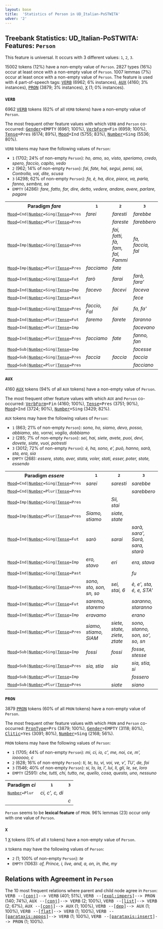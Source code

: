 ```yaml
---
layout: base
title:  'Statistics of Person in UD_Italian-PoSTWITA'
udver: '2'
---
```


## Treebank Statistics: UD_Italian-PoSTWITA: Features: `Person`

This feature is universal.
It occurs with 3 different values: `1`, `2`, `3`.

15002 tokens (12%) have a non-empty value of `Person`.
2827 types (16%) occur at least once with a non-empty value of `Person`.
1007 lemmas (7%) occur at least once with a non-empty value of `Person`.
The feature is used with 4 part-of-speech tags: <tt><a href="it_postwita-pos-VERB.html">VERB</a></tt> (6962; 6% instances), <tt><a href="it_postwita-pos-AUX.html">AUX</a></tt> (4160; 3% instances), <tt><a href="it_postwita-pos-PRON.html">PRON</a></tt> (3879; 3% instances), <tt><a href="it_postwita-pos-X.html">X</a></tt> (1; 0% instances).

### `VERB`

6962 <tt><a href="it_postwita-pos-VERB.html">VERB</a></tt> tokens (62% of all `VERB` tokens) have a non-empty value of `Person`.

The most frequent other feature values with which `VERB` and `Person` co-occurred: <tt><a href="it_postwita-feat-Gender.html">Gender</a></tt><tt>=EMPTY</tt> (6961; 100%), <tt><a href="it_postwita-feat-VerbForm.html">VerbForm</a></tt><tt>=Fin</tt> (6959; 100%), <tt><a href="it_postwita-feat-Tense.html">Tense</a></tt><tt>=Pres</tt> (6174; 89%), <tt><a href="it_postwita-feat-Mood.html">Mood</a></tt><tt>=Ind</tt> (5755; 83%), <tt><a href="it_postwita-feat-Number.html">Number</a></tt><tt>=Sing</tt> (5536; 80%).

`VERB` tokens may have the following values of `Person`:

* `1` (1702; 24% of non-empty `Person`): <em>ho, amo, so, visto, speriamo, credo, spero, faccio, capito, vedo</em>
* `2` (962; 14% of non-empty `Person`): <em>fai, fate, hai, segui, pensi, sai, Controlla, vai, dite, scusa</em>
* `3` (4298; 62% of non-empty `Person`): <em>fa, è, ha, dice, piace, va, parla, fanno, sembra, sa</em>
* `EMPTY` (4286): <em>fare, fatto, far, dire, detto, vedere, andare, avere, parlare, pagare</em>

<table>
  <tr><th>Paradigm <i>fare</i></th><th><tt>1</tt></th><th><tt>2</tt></th><th><tt>3</tt></th></tr>
  <tr><td><tt><tt><a href="it_postwita-feat-Mood.html">Mood</a></tt><tt>=Cnd</tt>|<tt><a href="it_postwita-feat-Number.html">Number</a></tt><tt>=Sing</tt>|<tt><a href="it_postwita-feat-Tense.html">Tense</a></tt><tt>=Pres</tt></tt></td><td><em>farei</em></td><td><em>faresti</em></td><td><em>farebbe</em></td></tr>
  <tr><td><tt><tt><a href="it_postwita-feat-Mood.html">Mood</a></tt><tt>=Cnd</tt>|<tt><a href="it_postwita-feat-Number.html">Number</a></tt><tt>=Plur</tt>|<tt><a href="it_postwita-feat-Tense.html">Tense</a></tt><tt>=Pres</tt></tt></td><td></td><td><em>fareste</em></td><td><em>farebbero</em></td></tr>
  <tr><td><tt><tt><a href="it_postwita-feat-Mood.html">Mood</a></tt><tt>=Imp</tt>|<tt><a href="it_postwita-feat-Number.html">Number</a></tt><tt>=Sing</tt>|<tt><a href="it_postwita-feat-Tense.html">Tense</a></tt><tt>=Pres</tt></tt></td><td></td><td><em>fai, fatti, fà, fam, fal, Fammi</em></td><td><em>fa, faccia, fal</em></td></tr>
  <tr><td><tt><tt><a href="it_postwita-feat-Mood.html">Mood</a></tt><tt>=Imp</tt>|<tt><a href="it_postwita-feat-Number.html">Number</a></tt><tt>=Plur</tt>|<tt><a href="it_postwita-feat-Tense.html">Tense</a></tt><tt>=Pres</tt></tt></td><td><em>facciamo</em></td><td><em>fate</em></td><td></td></tr>
  <tr><td><tt><tt><a href="it_postwita-feat-Mood.html">Mood</a></tt><tt>=Ind</tt>|<tt><a href="it_postwita-feat-Number.html">Number</a></tt><tt>=Sing</tt>|<tt><a href="it_postwita-feat-Tense.html">Tense</a></tt><tt>=Fut</tt></tt></td><td><em>farò</em></td><td><em>farai</em></td><td><em>farà, fara'</em></td></tr>
  <tr><td><tt><tt><a href="it_postwita-feat-Mood.html">Mood</a></tt><tt>=Ind</tt>|<tt><a href="it_postwita-feat-Number.html">Number</a></tt><tt>=Sing</tt>|<tt><a href="it_postwita-feat-Tense.html">Tense</a></tt><tt>=Imp</tt></tt></td><td><em>facevo</em></td><td><em>facevi</em></td><td><em>faceva</em></td></tr>
  <tr><td><tt><tt><a href="it_postwita-feat-Mood.html">Mood</a></tt><tt>=Ind</tt>|<tt><a href="it_postwita-feat-Number.html">Number</a></tt><tt>=Sing</tt>|<tt><a href="it_postwita-feat-Tense.html">Tense</a></tt><tt>=Past</tt></tt></td><td></td><td></td><td><em>fece</em></td></tr>
  <tr><td><tt><tt><a href="it_postwita-feat-Mood.html">Mood</a></tt><tt>=Ind</tt>|<tt><a href="it_postwita-feat-Number.html">Number</a></tt><tt>=Sing</tt>|<tt><a href="it_postwita-feat-Tense.html">Tense</a></tt><tt>=Pres</tt></tt></td><td><em>faccio, Fal</em></td><td><em>fai</em></td><td><em>fa, fa'</em></td></tr>
  <tr><td><tt><tt><a href="it_postwita-feat-Mood.html">Mood</a></tt><tt>=Ind</tt>|<tt><a href="it_postwita-feat-Number.html">Number</a></tt><tt>=Plur</tt>|<tt><a href="it_postwita-feat-Tense.html">Tense</a></tt><tt>=Fut</tt></tt></td><td><em>faremo</em></td><td><em>farete</em></td><td><em>faranno</em></td></tr>
  <tr><td><tt><tt><a href="it_postwita-feat-Mood.html">Mood</a></tt><tt>=Ind</tt>|<tt><a href="it_postwita-feat-Number.html">Number</a></tt><tt>=Plur</tt>|<tt><a href="it_postwita-feat-Tense.html">Tense</a></tt><tt>=Imp</tt></tt></td><td></td><td></td><td><em>facevano</em></td></tr>
  <tr><td><tt><tt><a href="it_postwita-feat-Mood.html">Mood</a></tt><tt>=Ind</tt>|<tt><a href="it_postwita-feat-Number.html">Number</a></tt><tt>=Plur</tt>|<tt><a href="it_postwita-feat-Tense.html">Tense</a></tt><tt>=Pres</tt></tt></td><td><em>facciamo</em></td><td><em>fate</em></td><td><em>fanno, fan</em></td></tr>
  <tr><td><tt><tt><a href="it_postwita-feat-Mood.html">Mood</a></tt><tt>=Sub</tt>|<tt><a href="it_postwita-feat-Number.html">Number</a></tt><tt>=Sing</tt>|<tt><a href="it_postwita-feat-Tense.html">Tense</a></tt><tt>=Imp</tt></tt></td><td></td><td></td><td><em>facesse</em></td></tr>
  <tr><td><tt><tt><a href="it_postwita-feat-Mood.html">Mood</a></tt><tt>=Sub</tt>|<tt><a href="it_postwita-feat-Number.html">Number</a></tt><tt>=Sing</tt>|<tt><a href="it_postwita-feat-Tense.html">Tense</a></tt><tt>=Pres</tt></tt></td><td><em>faccia</em></td><td><em>faccia</em></td><td><em>faccia</em></td></tr>
  <tr><td><tt><tt><a href="it_postwita-feat-Mood.html">Mood</a></tt><tt>=Sub</tt>|<tt><a href="it_postwita-feat-Number.html">Number</a></tt><tt>=Plur</tt>|<tt><a href="it_postwita-feat-Tense.html">Tense</a></tt><tt>=Pres</tt></tt></td><td></td><td></td><td><em>facciano</em></td></tr>
</table>

### `AUX`

4160 <tt><a href="it_postwita-pos-AUX.html">AUX</a></tt> tokens (94% of all `AUX` tokens) have a non-empty value of `Person`.

The most frequent other feature values with which `AUX` and `Person` co-occurred: <tt><a href="it_postwita-feat-VerbForm.html">VerbForm</a></tt><tt>=Fin</tt> (4160; 100%), <tt><a href="it_postwita-feat-Tense.html">Tense</a></tt><tt>=Pres</tt> (3751; 90%), <tt><a href="it_postwita-feat-Mood.html">Mood</a></tt><tt>=Ind</tt> (3724; 90%), <tt><a href="it_postwita-feat-Number.html">Number</a></tt><tt>=Sing</tt> (3429; 82%).

`AUX` tokens may have the following values of `Person`:

* `1` (863; 21% of non-empty `Person`): <em>sono, ho, siamo, devo, posso, abbiamo, sto, vorrei, voglio, dobbiamo</em>
* `2` (285; 7% of non-empty `Person`): <em>sei, hai, siete, avete, puoi, devi, dovete, siate, vuoi, potresti</em>
* `3` (3012; 72% of non-empty `Person`): <em>è, ha, sono, e', può, hanno, sarà, sta, era, sia</em>
* `EMPTY` (268): <em>essere, stato, aver, stata, voler, stati, esser, poter, state, essendo</em>

<table>
  <tr><th>Paradigm <i>essere</i></th><th><tt>1</tt></th><th><tt>2</tt></th><th><tt>3</tt></th></tr>
  <tr><td><tt><tt><a href="it_postwita-feat-Mood.html">Mood</a></tt><tt>=Cnd</tt>|<tt><a href="it_postwita-feat-Number.html">Number</a></tt><tt>=Sing</tt>|<tt><a href="it_postwita-feat-Tense.html">Tense</a></tt><tt>=Pres</tt></tt></td><td><em>sarei</em></td><td><em>saresti</em></td><td><em>sarebbe</em></td></tr>
  <tr><td><tt><tt><a href="it_postwita-feat-Mood.html">Mood</a></tt><tt>=Cnd</tt>|<tt><a href="it_postwita-feat-Number.html">Number</a></tt><tt>=Plur</tt>|<tt><a href="it_postwita-feat-Tense.html">Tense</a></tt><tt>=Pres</tt></tt></td><td></td><td></td><td><em>sarebbero</em></td></tr>
  <tr><td><tt><tt><a href="it_postwita-feat-Mood.html">Mood</a></tt><tt>=Imp</tt>|<tt><a href="it_postwita-feat-Number.html">Number</a></tt><tt>=Sing</tt>|<tt><a href="it_postwita-feat-Tense.html">Tense</a></tt><tt>=Pres</tt></tt></td><td></td><td><em>Sii, stai</em></td><td></td></tr>
  <tr><td><tt><tt><a href="it_postwita-feat-Mood.html">Mood</a></tt><tt>=Imp</tt>|<tt><a href="it_postwita-feat-Number.html">Number</a></tt><tt>=Plur</tt>|<tt><a href="it_postwita-feat-Tense.html">Tense</a></tt><tt>=Pres</tt></tt></td><td><em>Siamo, stiamo</em></td><td><em>siate, state</em></td><td></td></tr>
  <tr><td><tt><tt><a href="it_postwita-feat-Mood.html">Mood</a></tt><tt>=Ind</tt>|<tt><a href="it_postwita-feat-Number.html">Number</a></tt><tt>=Sing</tt>|<tt><a href="it_postwita-feat-Tense.html">Tense</a></tt><tt>=Fut</tt></tt></td><td><em>sarò</em></td><td><em>sarai</em></td><td><em>sarà, sara', Sará, sara, starà</em></td></tr>
  <tr><td><tt><tt><a href="it_postwita-feat-Mood.html">Mood</a></tt><tt>=Ind</tt>|<tt><a href="it_postwita-feat-Number.html">Number</a></tt><tt>=Sing</tt>|<tt><a href="it_postwita-feat-Tense.html">Tense</a></tt><tt>=Imp</tt></tt></td><td><em>ero, stavo</em></td><td><em>eri</em></td><td><em>era, stava</em></td></tr>
  <tr><td><tt><tt><a href="it_postwita-feat-Mood.html">Mood</a></tt><tt>=Ind</tt>|<tt><a href="it_postwita-feat-Number.html">Number</a></tt><tt>=Sing</tt>|<tt><a href="it_postwita-feat-Tense.html">Tense</a></tt><tt>=Past</tt></tt></td><td></td><td></td><td><em>fu</em></td></tr>
  <tr><td><tt><tt><a href="it_postwita-feat-Mood.html">Mood</a></tt><tt>=Ind</tt>|<tt><a href="it_postwita-feat-Number.html">Number</a></tt><tt>=Sing</tt>|<tt><a href="it_postwita-feat-Tense.html">Tense</a></tt><tt>=Pres</tt></tt></td><td><em>sono, sto, son, sn, so</em></td><td><em>sei, stai, 6</em></td><td><em>è, e', sta, é, e, STA'</em></td></tr>
  <tr><td><tt><tt><a href="it_postwita-feat-Mood.html">Mood</a></tt><tt>=Ind</tt>|<tt><a href="it_postwita-feat-Number.html">Number</a></tt><tt>=Plur</tt>|<tt><a href="it_postwita-feat-Tense.html">Tense</a></tt><tt>=Fut</tt></tt></td><td><em>saremo, staremo</em></td><td></td><td><em>saranno, staranno</em></td></tr>
  <tr><td><tt><tt><a href="it_postwita-feat-Mood.html">Mood</a></tt><tt>=Ind</tt>|<tt><a href="it_postwita-feat-Number.html">Number</a></tt><tt>=Plur</tt>|<tt><a href="it_postwita-feat-Tense.html">Tense</a></tt><tt>=Imp</tt></tt></td><td><em>eravamo</em></td><td></td><td><em>erano</em></td></tr>
  <tr><td><tt><tt><a href="it_postwita-feat-Mood.html">Mood</a></tt><tt>=Ind</tt>|<tt><a href="it_postwita-feat-Number.html">Number</a></tt><tt>=Plur</tt>|<tt><a href="it_postwita-feat-Tense.html">Tense</a></tt><tt>=Pres</tt></tt></td><td><em>siamo, stiamo, SIAM</em></td><td><em>siete, state, ziete, ztate</em></td><td><em>sono, stanno, son, so', so, sn</em></td></tr>
  <tr><td><tt><tt><a href="it_postwita-feat-Mood.html">Mood</a></tt><tt>=Sub</tt>|<tt><a href="it_postwita-feat-Number.html">Number</a></tt><tt>=Sing</tt>|<tt><a href="it_postwita-feat-Tense.html">Tense</a></tt><tt>=Imp</tt></tt></td><td><em>fossi</em></td><td><em>fossi</em></td><td><em>fosse, stesse</em></td></tr>
  <tr><td><tt><tt><a href="it_postwita-feat-Mood.html">Mood</a></tt><tt>=Sub</tt>|<tt><a href="it_postwita-feat-Number.html">Number</a></tt><tt>=Sing</tt>|<tt><a href="it_postwita-feat-Tense.html">Tense</a></tt><tt>=Pres</tt></tt></td><td><em>sia, stia</em></td><td><em>sia</em></td><td><em>sia, stia, si</em></td></tr>
  <tr><td><tt><tt><a href="it_postwita-feat-Mood.html">Mood</a></tt><tt>=Sub</tt>|<tt><a href="it_postwita-feat-Number.html">Number</a></tt><tt>=Plur</tt>|<tt><a href="it_postwita-feat-Tense.html">Tense</a></tt><tt>=Imp</tt></tt></td><td></td><td></td><td><em>fossero</em></td></tr>
  <tr><td><tt><tt><a href="it_postwita-feat-Mood.html">Mood</a></tt><tt>=Sub</tt>|<tt><a href="it_postwita-feat-Number.html">Number</a></tt><tt>=Plur</tt>|<tt><a href="it_postwita-feat-Tense.html">Tense</a></tt><tt>=Pres</tt></tt></td><td></td><td><em>siate</em></td><td><em>siano</em></td></tr>
</table>

### `PRON`

3879 <tt><a href="it_postwita-pos-PRON.html">PRON</a></tt> tokens (60% of all `PRON` tokens) have a non-empty value of `Person`.

The most frequent other feature values with which `PRON` and `Person` co-occurred: <tt><a href="it_postwita-feat-PronType.html">PronType</a></tt><tt>=Prs</tt> (3879; 100%), <tt><a href="it_postwita-feat-Gender.html">Gender</a></tt><tt>=EMPTY</tt> (3118; 80%), <tt><a href="it_postwita-feat-Clitic.html">Clitic</a></tt><tt>=Yes</tt> (3091; 80%), <tt><a href="it_postwita-feat-Number.html">Number</a></tt><tt>=Sing</tt> (2168; 56%).

`PRON` tokens may have the following values of `Person`:

* `1` (1705; 44% of non-empty `Person`): <em>mi, ci, io, c', me, noi, ce, m', ioooooo, c</em>
* `2` (628; 16% of non-empty `Person`): <em>ti, te, tu, vi, voi, ve, v', TU', de, foi</em>
* `3` (1546; 40% of non-empty `Person`): <em>si, lo, la, l', lui, li, gli, le, se, loro</em>
* `EMPTY` (2591): <em>che, tutti, chi, tutto, ne, quello, cosa, questo, uno, nessuno</em>

<table>
  <tr><th>Paradigm <i>ci</i></th><th><tt>1</tt></th><th><tt>3</tt></th></tr>
  <tr><td><tt><tt><a href="it_postwita-feat-Number.html">Number</a></tt><tt>=Plur</tt></tt></td><td><em>ci, c', c, di</em></td><td></td></tr>
  <tr><td><tt></tt></td><td></td><td><em>c</em></td></tr>
</table>

`Person` seems to be **lexical feature** of `PRON`. 96% lemmas (23) occur only with one value of `Person`.

### `X`

1 <tt><a href="it_postwita-pos-X.html">X</a></tt> tokens (0% of all `X` tokens) have a non-empty value of `Person`.

`X` tokens may have the following values of `Person`:

* `2` (1; 100% of non-empty `Person`): <em>te</em>
* `EMPTY` (1063): <em>of, Prince, i, live, and, a, on, in, the, my</em>

## Relations with Agreement in `Person`

The 10 most frequent relations where parent and child node agree in `Person`:
<tt>VERB --[<tt><a href="it_postwita-dep-conj.html">conj</a></tt>]--> VERB</tt> (401; 51%),
<tt>VERB --[<tt><a href="it_postwita-dep-expl-impers.html">expl:impers</a></tt>]--> PRON</tt> (140; 74%),
<tt>AUX --[<tt><a href="it_postwita-dep-conj.html">conj</a></tt>]--> VERB</tt> (2; 100%),
<tt>VERB --[<tt><a href="it_postwita-dep-list.html">list</a></tt>]--> VERB</tt> (2; 67%),
<tt>AUX --[<tt><a href="it_postwita-dep-conj.html">conj</a></tt>]--> AUX</tt> (1; 100%),
<tt>VERB --[<tt><a href="it_postwita-dep-dep.html">dep</a></tt>]--> AUX</tt> (1; 100%),
<tt>VERB --[<tt><a href="it_postwita-dep-flat.html">flat</a></tt>]--> VERB</tt> (1; 100%),
<tt>VERB --[<tt><a href="it_postwita-dep-parataxis-appos.html">parataxis:appos</a></tt>]--> VERB</tt> (1; 100%),
<tt>VERB --[<tt><a href="it_postwita-dep-parataxis-insert.html">parataxis:insert</a></tt>]--> PRON</tt> (1; 100%).

